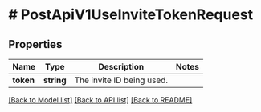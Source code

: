 # # PostApiV1UseInviteTokenRequest

## Properties

Name | Type | Description | Notes
------------ | ------------- | ------------- | -------------
**token** | **string** | The invite ID being used. |

[[Back to Model list]](../../README.md#models) [[Back to API list]](../../README.md#endpoints) [[Back to README]](../../README.md)

